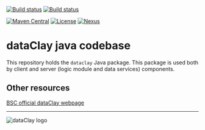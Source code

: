 [![Build status](https://ci.appveyor.com/api/projects/status/p4s4g3p4wlbvgqqv/branch/develop?retina=true)](https://ci.appveyor.com/project/support-dataclay/javaclay/branch/develop)
[![Build status](https://ci.appveyor.com/api/projects/status/p4s4g3p4wlbvgqqv/branch/develop?svg=true&passingText=Passing+functional+tests&pendingText=Building+functional+tests)](https://dataclay.bsc.es/testing-report/)


[![Maven Central](https://img.shields.io/maven-central/v/es.bsc.dataclay/dataclay/2.6)](https://search.maven.org/artifact/es.bsc.dataclay/dataclay/2.6/jar)
[![License](https://img.shields.io/github/license/bsc-dom/javaclay)](https://github.com/bsc-dom/javaclay/blob/develop/LICENSE.txt)
[![Nexus](https://img.shields.io/nexus/s/es.bsc.dataclay/dataclay?server=https%3A%2F%2Foss.sonatype.org%2F
)](https://oss.sonatype.org/#nexus-search;quick~dataclay)


# dataClay java codebase

This repository holds the `dataclay` Java package. This package is used both
by client and server (logic module and data services) components.

## Other resources

[BSC official dataClay webpage](https://www.bsc.es/dataclay)

---

![dataClay logo](https://www.bsc.es/sites/default/files/public/styles/bscw2_-_simple_crop_style/public/bscw2/content/software-app/logo/logo_dataclay_web_bsc.jpg)


